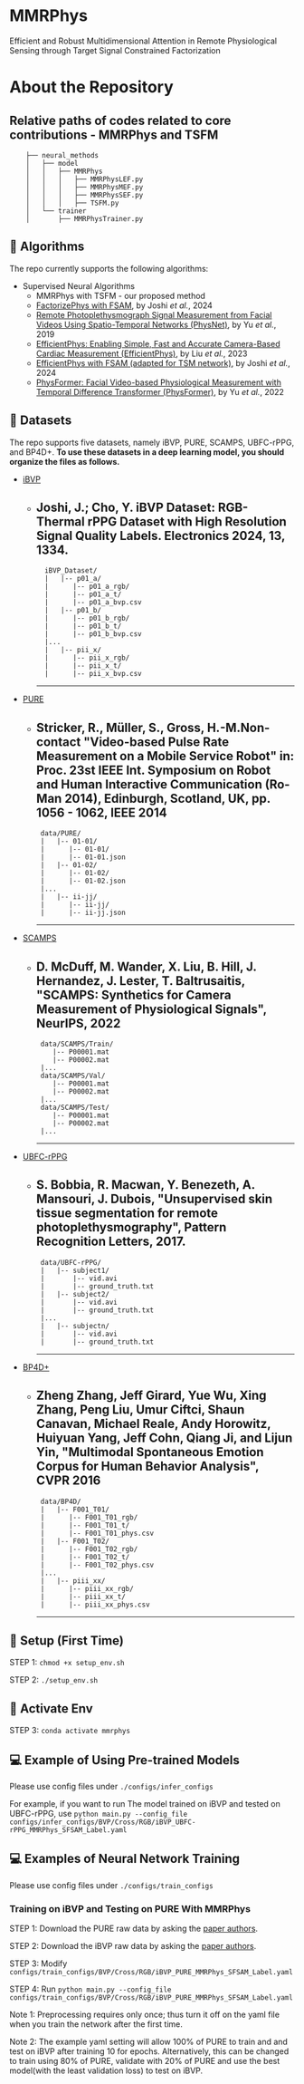 # MMRPhys
Efficient and Robust Multidimensional Attention in Remote Physiological Sensing through Target Signal Constrained Factorization

# About the Repository

## Relative paths of codes related to core contributions - MMRPhys and TSFM

        ├── neural_methods
        │   ├── model
        │   │   ├── MMRPhys
        │   │   │   ├── MMRPhysLEF.py
        │   │   │   ├── MMRPhysMEF.py
        │   │   │   ├── MMRPhysSEF.py
        │   │   │   ├── TSFM.py
        │   └── trainer
        │       ├── MMRPhysTrainer.py

## :notebook: Algorithms

The repo currently supports the following algorithms:

* Supervised Neural Algorithms
  * MMRPhys with TSFM - our proposed method
  * [FactorizePhys with FSAM](https://proceedings.neurips.cc/paper_files/paper/2024/file/af1c61e4dd59596f033d826419870602-Paper-Conference.pdf), by Joshi *et al.*, 2024
  * [Remote Photoplethysmograph Signal Measurement from Facial Videos Using Spatio-Temporal Networks (PhysNet)](https://bmvc2019.org/wp-content/uploads/papers/0186-paper.pdf), by Yu *et al.*, 2019
  * [EfficientPhys: Enabling Simple, Fast and Accurate Camera-Based Cardiac Measurement (EfficientPhys)](https://openaccess.thecvf.com/content/WACV2023/papers/Liu_EfficientPhys_Enabling_Simple_Fast_and_Accurate_Camera-Based_Cardiac_Measurement_WACV_2023_paper.pdf), by Liu *et al.*, 2023
  * [EfficientPhys with FSAM (adapted for TSM network)](https://proceedings.neurips.cc/paper_files/paper/2024/file/af1c61e4dd59596f033d826419870602-Paper-Conference.pdf), by Joshi *et al.*, 2024
  * [PhysFormer: Facial Video-based Physiological Measurement with Temporal Difference Transformer (PhysFormer)](https://openaccess.thecvf.com/content/CVPR2022/papers/Yu_PhysFormer_Facial_Video-Based_Physiological_Measurement_With_Temporal_Difference_Transformer_CVPR_2022_paper.pdf), by Yu *et al.*, 2022

## :file_folder: Datasets

The repo supports five datasets, namely iBVP, PURE, SCAMPS, UBFC-rPPG, and BP4D+. **To use these datasets in a deep learning model, you should organize the files as follows.**

* [iBVP](https://github.com/PhysiologicAILab/iBVP-Dataset)
  * Joshi, J.; Cho, Y. iBVP Dataset: RGB-Thermal rPPG Dataset with High Resolution Signal Quality Labels. Electronics 2024, 13, 1334.
    -----------------
          iBVP_Dataset/
          |   |-- p01_a/
          |      |-- p01_a_rgb/
          |      |-- p01_a_t/
          |      |-- p01_a_bvp.csv
          |   |-- p01_b/
          |      |-- p01_b_rgb/
          |      |-- p01_b_t/
          |      |-- p01_b_bvp.csv
          |...
          |   |-- pii_x/
          |      |-- pii_x_rgb/
          |      |-- pii_x_t/
          |      |-- pii_x_bvp.csv
    -----------------

* [PURE](https://www.tu-ilmenau.de/universitaet/fakultaeten/fakultaet-informatik-und-automatisierung/profil/institute-und-fachgebiete/institut-fuer-technische-informatik-und-ingenieurinformatik/fachgebiet-neuroinformatik-und-kognitive-robotik/data-sets-code/pulse-rate-detection-dataset-pure)
  * Stricker, R., Müller, S., Gross, H.-M.Non-contact "Video-based Pulse Rate Measurement on a Mobile Service Robot" in: Proc. 23st IEEE Int. Symposium on Robot and Human Interactive Communication (Ro-Man 2014), Edinburgh, Scotland, UK, pp. 1056 - 1062, IEEE 2014
    -----------------
         data/PURE/
         |   |-- 01-01/
         |      |-- 01-01/
         |      |-- 01-01.json
         |   |-- 01-02/
         |      |-- 01-02/
         |      |-- 01-02.json
         |...
         |   |-- ii-jj/
         |      |-- ii-jj/
         |      |-- ii-jj.json
    -----------------

* [SCAMPS](https://arxiv.org/abs/2206.04197)
  * D. McDuff, M. Wander, X. Liu, B. Hill, J. Hernandez, J. Lester, T. Baltrusaitis, "SCAMPS: Synthetics for Camera Measurement of Physiological Signals", NeurIPS, 2022
    -----------------
         data/SCAMPS/Train/
            |-- P00001.mat
            |-- P00002.mat
         |...
         data/SCAMPS/Val/
            |-- P00001.mat
            |-- P00002.mat
         |...
         data/SCAMPS/Test/
            |-- P00001.mat
            |-- P00002.mat
         |...
    -----------------

* [UBFC-rPPG](https://sites.google.com/view/ybenezeth/ubfcrppg)
  * S. Bobbia, R. Macwan, Y. Benezeth, A. Mansouri, J. Dubois, "Unsupervised skin tissue segmentation for remote photoplethysmography", Pattern Recognition Letters, 2017.
    -----------------
         data/UBFC-rPPG/
         |   |-- subject1/
         |       |-- vid.avi
         |       |-- ground_truth.txt
         |   |-- subject2/
         |       |-- vid.avi
         |       |-- ground_truth.txt
         |...
         |   |-- subjectn/
         |       |-- vid.avi
         |       |-- ground_truth.txt
    -----------------
 
* [BP4D+](https://sites.google.com/view/ybenezeth/ubfcrppg)
  * Zheng Zhang, Jeff Girard, Yue Wu, Xing Zhang, Peng Liu, Umur Ciftci, Shaun Canavan, Michael Reale, Andy Horowitz, Huiyuan Yang, Jeff Cohn, Qiang Ji, and Lijun Yin, "Multimodal Spontaneous Emotion Corpus for Human Behavior Analysis", CVPR 2016
    -----------------
         data/BP4D/
         |   |-- F001_T01/
         |      |-- F001_T01_rgb/
         |      |-- F001_T01_t/
         |      |-- F001_T01_phys.csv
         |   |-- F001_T02/
         |      |-- F001_T02_rgb/
         |      |-- F001_T02_t/
         |      |-- F001_T02_phys.csv
         |...
         |   |-- piii_xx/
         |      |-- piii_xx_rgb/
         |      |-- piii_xx_t/
         |      |-- piii_xx_phys.csv
    -----------------


## :wrench: Setup (First Time)

STEP 1: `chmod +x setup_env.sh`

STEP 2: `./setup_env.sh`

## :wrench: Activate Env

STEP 3: `conda activate mmrphys`

## :computer: Example of Using Pre-trained Models

Please use config files under `./configs/infer_configs`

For example, if you want to run The model trained on iBVP and tested on UBFC-rPPG, use `python main.py --config_file configs/infer_configs/BVP/Cross/RGB/iBVP_UBFC-rPPG_MMRPhys_SFSAM_Label.yaml`

## :computer: Examples of Neural Network Training

Please use config files under `./configs/train_configs`

### Training on iBVP and Testing on PURE With MMRPhys

STEP 1: Download the PURE raw data by asking the [paper authors](https://www.tu-ilmenau.de/universitaet/fakultaeten/fakultaet-informatik-und-automatisierung/profil/institute-und-fachgebiete/institut-fuer-technische-informatik-und-ingenieurinformatik/fachgebiet-neuroinformatik-und-kognitive-robotik/data-sets-code/pulse-rate-detection-dataset-pure).

STEP 2: Download the iBVP raw data by asking the [paper authors](https://github.com/PhysiologicAILab/iBVP-Dataset).

STEP 3: Modify `configs/train_configs/BVP/Cross/RGB/iBVP_PURE_MMRPhys_SFSAM_Label.yaml`

STEP 4: Run `python main.py --config_file configs/train_configs/BVP/Cross/RGB/iBVP_PURE_MMRPhys_SFSAM_Label.yaml`

Note 1: Preprocessing requires only once; thus turn it off on the yaml file when you train the network after the first time.

Note 2: The example yaml setting will allow 100% of PURE to train and and test on iBVP after training 10 for epochs. Alternatively, this can be changed to train using 80% of PURE, validate with 20% of PURE and use the best model(with the least validation loss) to test on iBVP.
